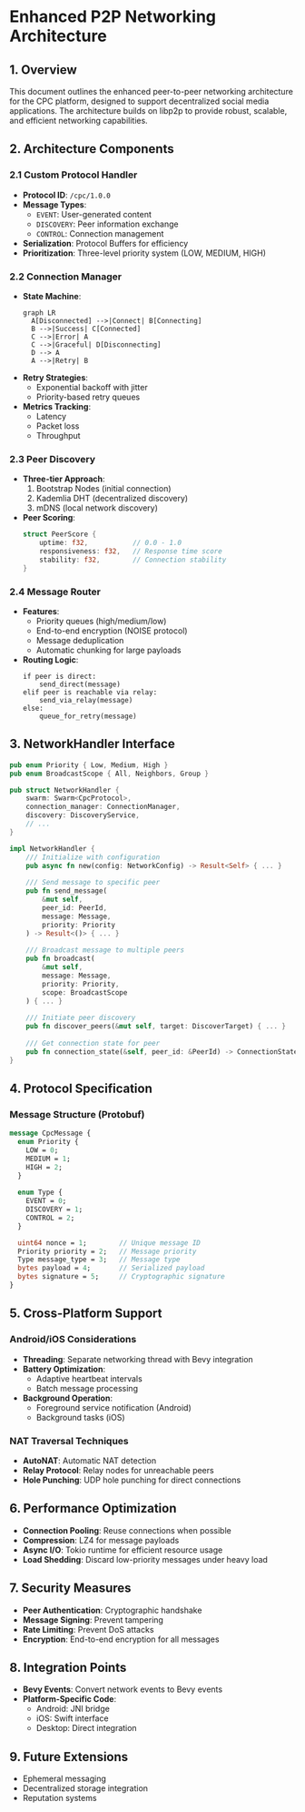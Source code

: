# Enhanced P2P Networking Architecture

## 1. Overview
This document outlines the enhanced peer-to-peer networking architecture for the CPC platform, designed to support decentralized social media applications. The architecture builds on libp2p to provide robust, scalable, and efficient networking capabilities.

## 2. Architecture Components

### 2.1 Custom Protocol Handler
- **Protocol ID**: `/cpc/1.0.0`
- **Message Types**:
  - `EVENT`: User-generated content
  - `DISCOVERY`: Peer information exchange
  - `CONTROL`: Connection management
- **Serialization**: Protocol Buffers for efficiency
- **Prioritization**: Three-level priority system (LOW, MEDIUM, HIGH)

### 2.2 Connection Manager
- **State Machine**:
  ```mermaid
  graph LR
    A[Disconnected] -->|Connect| B[Connecting]
    B -->|Success| C[Connected]
    C -->|Error| A
    C -->|Graceful| D[Disconnecting]
    D --> A
    A -->|Retry| B
  ```
- **Retry Strategies**:
  - Exponential backoff with jitter
  - Priority-based retry queues
- **Metrics Tracking**:
  - Latency
  - Packet loss
  - Throughput

### 2.3 Peer Discovery
- **Three-tier Approach**:
  1. Bootstrap Nodes (initial connection)
  2. Kademlia DHT (decentralized discovery)
  3. mDNS (local network discovery)
- **Peer Scoring**:
  ```rust
  struct PeerScore {
      uptime: f32,           // 0.0 - 1.0
      responsiveness: f32,   // Response time score
      stability: f32,        // Connection stability
  }
  ```

### 2.4 Message Router
- **Features**:
  - Priority queues (high/medium/low)
  - End-to-end encryption (NOISE protocol)
  - Message deduplication
  - Automatic chunking for large payloads
- **Routing Logic**:
  ```
  if peer is direct:
      send_direct(message)
  elif peer is reachable via relay:
      send_via_relay(message)
  else:
      queue_for_retry(message)
  ```

## 3. NetworkHandler Interface

```rust
pub enum Priority { Low, Medium, High }
pub enum BroadcastScope { All, Neighbors, Group }

pub struct NetworkHandler {
    swarm: Swarm<CpcProtocol>,
    connection_manager: ConnectionManager,
    discovery: DiscoveryService,
    // ...
}

impl NetworkHandler {
    /// Initialize with configuration
    pub async fn new(config: NetworkConfig) -> Result<Self> { ... }
    
    /// Send message to specific peer
    pub fn send_message(
        &mut self,
        peer_id: PeerId,
        message: Message,
        priority: Priority
    ) -> Result<()> { ... }
    
    /// Broadcast message to multiple peers
    pub fn broadcast(
        &mut self,
        message: Message,
        priority: Priority,
        scope: BroadcastScope
    ) { ... }
    
    /// Initiate peer discovery
    pub fn discover_peers(&mut self, target: DiscoverTarget) { ... }
    
    /// Get connection state for peer
    pub fn connection_state(&self, peer_id: &PeerId) -> ConnectionState { ... }
}
```

## 4. Protocol Specification

### Message Structure (Protobuf)
```protobuf
message CpcMessage {
  enum Priority {
    LOW = 0;
    MEDIUM = 1;
    HIGH = 2;
  }
  
  enum Type {
    EVENT = 0;
    DISCOVERY = 1;
    CONTROL = 2;
  }

  uint64 nonce = 1;        // Unique message ID
  Priority priority = 2;   // Message priority
  Type message_type = 3;   // Message type
  bytes payload = 4;       // Serialized payload
  bytes signature = 5;     // Cryptographic signature
}
```

## 5. Cross-Platform Support

### Android/iOS Considerations
- **Threading**: Separate networking thread with Bevy integration
- **Battery Optimization**:
  - Adaptive heartbeat intervals
  - Batch message processing
- **Background Operation**:
  - Foreground service notification (Android)
  - Background tasks (iOS)

### NAT Traversal Techniques
- **AutoNAT**: Automatic NAT detection
- **Relay Protocol**: Relay nodes for unreachable peers
- **Hole Punching**: UDP hole punching for direct connections

## 6. Performance Optimization
- **Connection Pooling**: Reuse connections when possible
- **Compression**: LZ4 for message payloads
- **Async I/O**: Tokio runtime for efficient resource usage
- **Load Shedding**: Discard low-priority messages under heavy load

## 7. Security Measures
- **Peer Authentication**: Cryptographic handshake
- **Message Signing**: Prevent tampering
- **Rate Limiting**: Prevent DoS attacks
- **Encryption**: End-to-end encryption for all messages

## 8. Integration Points
- **Bevy Events**: Convert network events to Bevy events
- **Platform-Specific Code**:
  - Android: JNI bridge
  - iOS: Swift interface
  - Desktop: Direct integration

## 9. Future Extensions
- Ephemeral messaging
- Decentralized storage integration
- Reputation systems